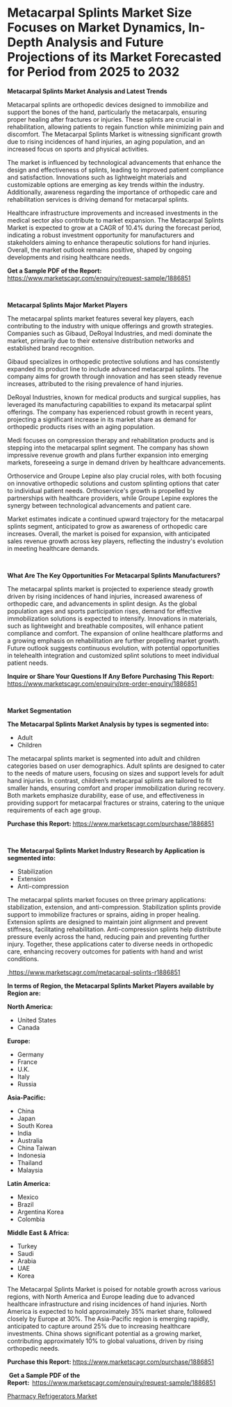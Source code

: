 <p><h1>Metacarpal Splints Market Size Focuses on Market Dynamics, In-Depth Analysis and Future Projections of its Market Forecasted for Period from 2025 to 2032</h1></p><p><strong>Metacarpal Splints Market Analysis and Latest Trends</strong></p>
<p><p>Metacarpal splints are orthopedic devices designed to immobilize and support the bones of the hand, particularly the metacarpals, ensuring proper healing after fractures or injuries. These splints are crucial in rehabilitation, allowing patients to regain function while minimizing pain and discomfort. The Metacarpal Splints Market is witnessing significant growth due to rising incidences of hand injuries, an aging population, and an increased focus on sports and physical activities.</p><p>The market is influenced by technological advancements that enhance the design and effectiveness of splints, leading to improved patient compliance and satisfaction. Innovations such as lightweight materials and customizable options are emerging as key trends within the industry. Additionally, awareness regarding the importance of orthopedic care and rehabilitation services is driving demand for metacarpal splints.</p><p>Healthcare infrastructure improvements and increased investments in the medical sector also contribute to market expansion. The Metacarpal Splints Market is expected to grow at a CAGR of 10.4% during the forecast period, indicating a robust investment opportunity for manufacturers and stakeholders aiming to enhance therapeutic solutions for hand injuries. Overall, the market outlook remains positive, shaped by ongoing developments and rising healthcare needs.</p></p>
<p><strong>Get a Sample PDF of the Report:&nbsp;</strong> <a href="https://www.marketscagr.com/enquiry/request-sample/1886851?utm_campaign=2461&utm_medium=2&utm_source=Github&utm_content=ia&utm_term=04032025&utm_id=metacarpal-splints">https://www.marketscagr.com/enquiry/request-sample/1886851</a></p>
<p>&nbsp;</p>
<p><strong>Metacarpal Splints Major Market Players</strong></p>
<p><p>The metacarpal splints market features several key players, each contributing to the industry with unique offerings and growth strategies. Companies such as Gibaud, DeRoyal Industries, and medi dominate the market, primarily due to their extensive distribution networks and established brand recognition.</p><p>Gibaud specializes in orthopedic protective solutions and has consistently expanded its product line to include advanced metacarpal splints. The company aims for growth through innovation and has seen steady revenue increases, attributed to the rising prevalence of hand injuries.</p><p>DeRoyal Industries, known for medical products and surgical supplies, has leveraged its manufacturing capabilities to expand its metacarpal splint offerings. The company has experienced robust growth in recent years, projecting a significant increase in its market share as demand for orthopedic products rises with an aging population.</p><p>Medi focuses on compression therapy and rehabilitation products and is stepping into the metacarpal splint segment. The company has shown impressive revenue growth and plans further expansion into emerging markets, foreseeing a surge in demand driven by healthcare advancements.</p><p>Orthoservice and Groupe Lepine also play crucial roles, with both focusing on innovative orthopedic solutions and custom splinting options that cater to individual patient needs. Orthoservice's growth is propelled by partnerships with healthcare providers, while Groupe Lepine explores the synergy between technological advancements and patient care.</p><p>Market estimates indicate a continued upward trajectory for the metacarpal splints segment, anticipated to grow as awareness of orthopedic care increases. Overall, the market is poised for expansion, with anticipated sales revenue growth across key players, reflecting the industry's evolution in meeting healthcare demands.</p></p>
<p>&nbsp;</p>
<p><strong>What Are The Key Opportunities For Metacarpal Splints Manufacturers?</strong></p>
<p><p>The metacarpal splints market is projected to experience steady growth driven by rising incidences of hand injuries, increased awareness of orthopedic care, and advancements in splint design. As the global population ages and sports participation rises, demand for effective immobilization solutions is expected to intensify. Innovations in materials, such as lightweight and breathable composites, will enhance patient compliance and comfort. The expansion of online healthcare platforms and a growing emphasis on rehabilitation are further propelling market growth. Future outlook suggests continuous evolution, with potential opportunities in telehealth integration and customized splint solutions to meet individual patient needs.</p></p>
<p><strong>Inquire or Share Your Questions If Any Before Purchasing This Report:</strong> <a href="https://www.marketscagr.com/enquiry/pre-order-enquiry/1886851?utm_campaign=2461&utm_medium=2&utm_source=Github&utm_content=ia&utm_term=04032025&utm_id=metacarpal-splints">https://www.marketscagr.com/enquiry/pre-order-enquiry/1886851</a></p>
<p>&nbsp;</p>
<p><strong>Market Segmentation</strong></p>
<p><strong>The Metacarpal Splints Market Analysis by types is segmented into:</strong></p>
<p><ul><li>Adult</li><li>Children</li></ul></p>
<p><p>The metacarpal splints market is segmented into adult and children categories based on user demographics. Adult splints are designed to cater to the needs of mature users, focusing on sizes and support levels for adult hand injuries. In contrast, children’s metacarpal splints are tailored to fit smaller hands, ensuring comfort and proper immobilization during recovery. Both markets emphasize durability, ease of use, and effectiveness in providing support for metacarpal fractures or strains, catering to the unique requirements of each age group.</p></p>
<p><strong>Purchase this Report:&nbsp;</strong><a href="https://www.marketscagr.com/purchase/1886851?utm_campaign=2461&utm_medium=2&utm_source=Github&utm_content=ia&utm_term=04032025&utm_id=metacarpal-splints">https://www.marketscagr.com/purchase/1886851</a></p>
<p>&nbsp;</p>
<p><strong>The Metacarpal Splints Market Industry Research by Application is segmented into:</strong></p>
<p><ul><li>Stabilization</li><li>Extension</li><li>Anti-compression</li></ul></p>
<p><p>The metacarpal splints market focuses on three primary applications: stabilization, extension, and anti-compression. Stabilization splints provide support to immobilize fractures or sprains, aiding in proper healing. Extension splints are designed to maintain joint alignment and prevent stiffness, facilitating rehabilitation. Anti-compression splints help distribute pressure evenly across the hand, reducing pain and preventing further injury. Together, these applications cater to diverse needs in orthopedic care, enhancing recovery outcomes for patients with hand and wrist conditions.</p></p>
<p><a href="https://www.marketscagr.com/metacarpal-splints-r1886851?utm_campaign=2461&utm_medium=2&utm_source=Github&utm_content=ia&utm_term=04032025&utm_id=metacarpal-splints">&nbsp;https://www.marketscagr.com/metacarpal-splints-r1886851</a></p>
<p><strong>In terms of Region, the Metacarpal Splints Market Players available by Region are:</strong></p>
<p>
    <p> <strong> North America: </strong>
        <ul>
            <li>United States</li>
            <li>Canada</li>
        </ul>
        </p> 
    <p> <strong> Europe: </strong>
        <ul>
            <li>Germany</li>
            <li>France</li>
            <li>U.K.</li>
            <li>Italy</li>
            <li>Russia</li>
        </ul>
        </p> 
    <p> <strong> Asia-Pacific: </strong>
        <ul>
            <li>China</li>
            <li>Japan</li>
            <li>South Korea</li>
            <li>India</li>
            <li>Australia</li>
            <li>China Taiwan</li>
            <li>Indonesia</li>
            <li>Thailand</li>
            <li>Malaysia</li>
        </ul>
        </p> 
    <p> <strong> Latin America: </strong>
        <ul>
            <li>Mexico</li>
            <li>Brazil</li>
            <li>Argentina Korea</li>
            <li>Colombia</li>
        </ul>
        </p> 
    <p> <strong> Middle East & Africa: </strong>
        <ul>
            <li>Turkey</li>
            <li>Saudi</li>
            <li>Arabia</li>
            <li>UAE</li>
            <li>Korea</li>
        </ul>
    </p>
    </p>
<p><p>The Metacarpal Splints Market is poised for notable growth across various regions, with North America and Europe leading due to advanced healthcare infrastructure and rising incidences of hand injuries. North America is expected to hold approximately 35% market share, followed closely by Europe at 30%. The Asia-Pacific region is emerging rapidly, anticipated to capture around 25% due to increasing healthcare investments. China shows significant potential as a growing market, contributing approximately 10% to global valuations, driven by rising orthopedic needs.</p></p>
<p><strong>Purchase this Report: </strong><a href="https://www.marketscagr.com/purchase/1886851?utm_campaign=2461&utm_medium=2&utm_source=Github&utm_content=ia&utm_term=04032025&utm_id=metacarpal-splints">https://www.marketscagr.com/purchase/1886851</a></p>
<p>&nbsp;<strong>Get a Sample PDF of the Report:&nbsp;&nbsp;</strong><a href="https://www.marketscagr.com/enquiry/request-sample/1886851?utm_campaign=2461&utm_medium=2&utm_source=Github&utm_content=ia&utm_term=04032025&utm_id=metacarpal-splints">https://www.marketscagr.com/enquiry/request-sample/1886851</a></p>
<p><strong></strong></p>
<p><p><a href="https://github.com/janraimondo83/Market-Research-Report-List-1/blob/main/pharmacy-refrigerators-market.md?utm_campaign=2461&utm_medium=2&utm_source=Github&utm_content=ia&utm_term=04032025&utm_id=metacarpal-splints">Pharmacy Refrigerators Market</a></p></p>